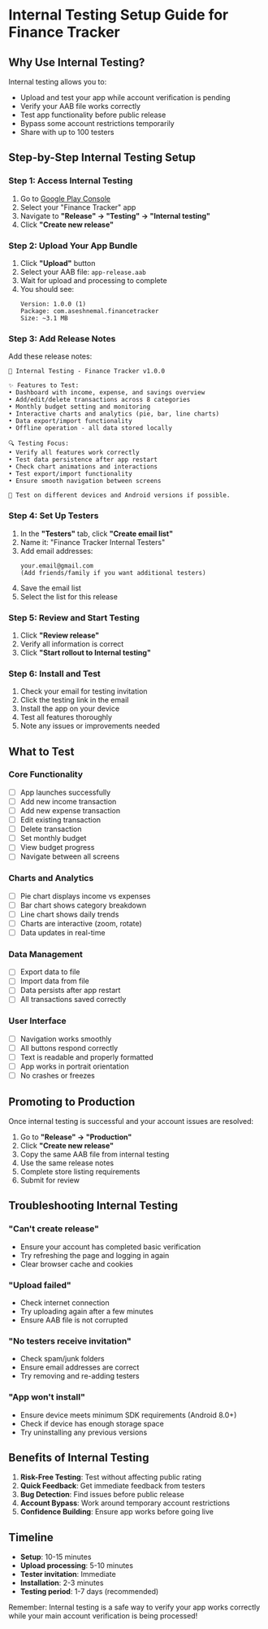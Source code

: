 # Internal Testing Setup Guide for Finance Tracker

## Why Use Internal Testing?

Internal testing allows you to:
- Upload and test your app while account verification is pending
- Verify your AAB file works correctly
- Test app functionality before public release
- Bypass some account restrictions temporarily
- Share with up to 100 testers

## Step-by-Step Internal Testing Setup

### Step 1: Access Internal Testing
1. Go to [Google Play Console](https://play.google.com/console)
2. Select your "Finance Tracker" app
3. Navigate to **"Release" → "Testing" → "Internal testing"**
4. Click **"Create new release"**

### Step 2: Upload Your App Bundle
1. Click **"Upload"** button
2. Select your AAB file: `app-release.aab`
3. Wait for upload and processing to complete
4. You should see:
   ```
   Version: 1.0.0 (1)
   Package: com.aseshnemal.financetracker
   Size: ~3.1 MB
   ```

### Step 3: Add Release Notes
Add these release notes:
```
🎉 Internal Testing - Finance Tracker v1.0.0

✨ Features to Test:
• Dashboard with income, expense, and savings overview
• Add/edit/delete transactions across 8 categories
• Monthly budget setting and monitoring
• Interactive charts and analytics (pie, bar, line charts)
• Data export/import functionality
• Offline operation - all data stored locally

🔍 Testing Focus:
• Verify all features work correctly
• Test data persistence after app restart
• Check chart animations and interactions
• Test export/import functionality
• Ensure smooth navigation between screens

📱 Test on different devices and Android versions if possible.
```

### Step 4: Set Up Testers
1. In the **"Testers"** tab, click **"Create email list"**
2. Name it: "Finance Tracker Internal Testers"
3. Add email addresses:
   ```
   your.email@gmail.com
   (Add friends/family if you want additional testers)
   ```
4. Save the email list
5. Select the list for this release

### Step 5: Review and Start Testing
1. Click **"Review release"**
2. Verify all information is correct
3. Click **"Start rollout to Internal testing"**

### Step 6: Install and Test
1. Check your email for testing invitation
2. Click the testing link in the email
3. Install the app on your device
4. Test all features thoroughly
5. Note any issues or improvements needed

## What to Test

### Core Functionality
- [ ] App launches successfully
- [ ] Add new income transaction
- [ ] Add new expense transaction
- [ ] Edit existing transaction
- [ ] Delete transaction
- [ ] Set monthly budget
- [ ] View budget progress
- [ ] Navigate between all screens

### Charts and Analytics
- [ ] Pie chart displays income vs expenses
- [ ] Bar chart shows category breakdown
- [ ] Line chart shows daily trends
- [ ] Charts are interactive (zoom, rotate)
- [ ] Data updates in real-time

### Data Management
- [ ] Export data to file
- [ ] Import data from file
- [ ] Data persists after app restart
- [ ] All transactions saved correctly

### User Interface
- [ ] Navigation works smoothly
- [ ] All buttons respond correctly
- [ ] Text is readable and properly formatted
- [ ] App works in portrait orientation
- [ ] No crashes or freezes

## Promoting to Production

Once internal testing is successful and your account issues are resolved:

1. Go to **"Release" → "Production"**
2. Click **"Create new release"**
3. Copy the same AAB file from internal testing
4. Use the same release notes
5. Complete store listing requirements
6. Submit for review

## Troubleshooting Internal Testing

### "Can't create release"
- Ensure your account has completed basic verification
- Try refreshing the page and logging in again
- Clear browser cache and cookies

### "Upload failed"
- Check internet connection
- Try uploading again after a few minutes
- Ensure AAB file is not corrupted

### "No testers receive invitation"
- Check spam/junk folders
- Ensure email addresses are correct
- Try removing and re-adding testers

### "App won't install"
- Ensure device meets minimum SDK requirements (Android 8.0+)
- Check if device has enough storage space
- Try uninstalling any previous versions

## Benefits of Internal Testing

1. **Risk-Free Testing**: Test without affecting public rating
2. **Quick Feedback**: Get immediate feedback from testers
3. **Bug Detection**: Find issues before public release
4. **Account Bypass**: Work around temporary account restrictions
5. **Confidence Building**: Ensure app works before going live

## Timeline

- **Setup**: 10-15 minutes
- **Upload processing**: 5-10 minutes
- **Tester invitation**: Immediate
- **Installation**: 2-3 minutes
- **Testing period**: 1-7 days (recommended)

Remember: Internal testing is a safe way to verify your app works correctly while your main account verification is being processed!